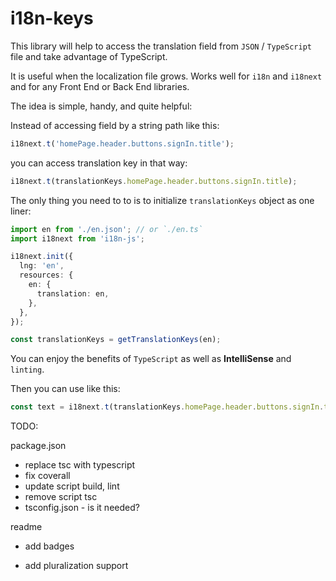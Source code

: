 # i18n-keys

This library will help to access the translation field from `JSON` / `TypeScript` file and take advantage of TypeScript.

It is useful when the localization file grows. Works well for `i18n` and `i18next` and for any Front End or Back End libraries.

The idea is simple, handy, and quite helpful:

Instead of accessing field by a string path like this:

```ts
i18next.t('homePage.header.buttons.signIn.title');
```

you can access translation key in that way:

```ts
i18next.t(translationKeys.homePage.header.buttons.signIn.title);
```

The only thing you need to to is to initialize `translationKeys` object as one liner:

```ts
import en from './en.json'; // or `./en.ts`
import i18next from 'i18n-js';

i18next.init({
  lng: 'en',
  resources: {
    en: {
      translation: en,
    },
  },
});

const translationKeys = getTranslationKeys(en);
```

You can enjoy the benefits of `TypeScript` as well as **IntelliSense** and `linting`.

Then you can use like this:

```ts
const text = i18next.t(translationKeys.homePage.header.buttons.signIn.title);
```

TODO:

package.json

- replace tsc with typescript
- fix coverall
- update script build, lint
- remove script tsc
- tsconfig.json - is it needed?

readme

- add badges

- add pluralization support
